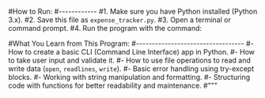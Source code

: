 #How to Run:
#------------
#1. Make sure you have Python installed (Python 3.x).
#2. Save this file as `expense_tracker.py`.
#3. Open a terminal or command prompt.
#4. Run the program with the command:

#What You Learn from This Program:
#----------------------------------
#- How to create a basic CLI (Command Line Interface) app in Python.
#- How to take user input and validate it.
#- How to use file operations to read and write data (`open`, `readlines`, `write`).
#- Basic error handling using try-except blocks.
#- Working with string manipulation and formatting.
#- Structuring code with functions for better readability and maintenance.
#"""
